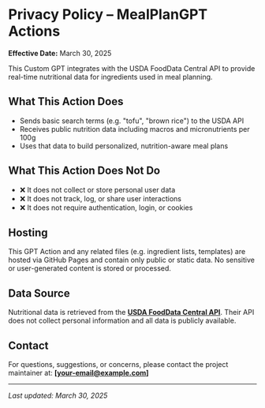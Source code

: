 # Privacy Policy – MealPlanGPT Actions

**Effective Date:** March 30, 2025

This Custom GPT integrates with the USDA FoodData Central API to provide real-time nutritional data for ingredients used in meal planning.

## What This Action Does

- Sends basic search terms (e.g. "tofu", "brown rice") to the USDA API
- Receives public nutrition data including macros and micronutrients per 100g
- Uses that data to build personalized, nutrition-aware meal plans

## What This Action Does Not Do

- ❌ It does not collect or store personal user data
- ❌ It does not track, log, or share user interactions
- ❌ It does not require authentication, login, or cookies

## Hosting

This GPT Action and any related files (e.g. ingredient lists, templates) are hosted via GitHub Pages and contain only public or static data. No sensitive or user-generated content is stored or processed.

## Data Source

Nutritional data is retrieved from the **[USDA FoodData Central API](https://fdc.nal.usda.gov/)**. Their API does not collect personal information and all data is publicly available.

## Contact

For questions, suggestions, or concerns, please contact the project maintainer at:
**[your-email@example.com]**

---

_Last updated: March 30, 2025_
